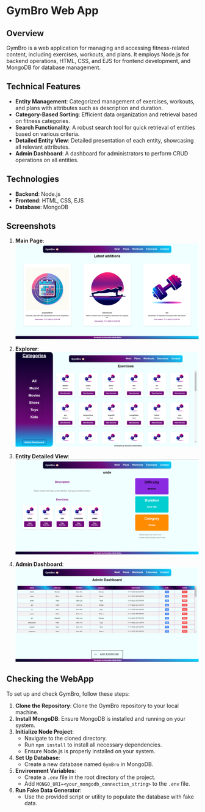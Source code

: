# GymBro Web App

## Overview

GymBro is a web application for managing and accessing fitness-related content, including exercises, workouts, and plans. It employs Node.js for backend operations, HTML, CSS, and EJS for frontend development, and MongoDB for database management.

## Technical Features

- **Entity Management**: Categorized management of exercises, workouts, and plans with attributes such as description and duration.
- **Category-Based Sorting**: Efficient data organization and retrieval based on fitness categories.
- **Search Functionality**: A robust search tool for quick retrieval of entities based on various criteria.
- **Detailed Entity View**: Detailed presentation of each entity, showcasing all relevant attributes.
- **Admin Dashboard**: A dashboard for administrators to perform CRUD operations on all entities.

## Technologies

- **Backend**: Node.js
- **Frontend**: HTML, CSS, EJS
- **Database**: MongoDB

## Screenshots

1. **Main Page**:
   ![Main Page](./public/images/mainpage.png)

2. **Explorer**:
   ![Explorer](./public/images/explorer.png)

3. **Entity Detailed View**:
   ![Entity Detailed View](./public/images/detailed_view.png)

4. **Admin Dashboard**:
   ![Admin Dashboard](./public/images/admin.png)

## Checking the WebApp

To set up and check GymBro, follow these steps:

1. **Clone the Repository**: Clone the GymBro repository to your local machine.
2. **Install MongoDB**: Ensure MongoDB is installed and running on your system.
3. **Initialize Node Project**:
   - Navigate to the cloned directory.
   - Run `npm install` to install all necessary dependencies.
   - Ensure Node.js is properly installed on your system.
4. **Set Up Database**:
   - Create a new database named `GymBro` in MongoDB.
5. **Environment Variables**:
   - Create a `.env` file in the root directory of the project.
   - Add `MONGO_URI=<your_mongodb_connection_string>` to the `.env` file.
6. **Run Fake Data Generator**:
   - Use the provided script or utility to populate the database with fake data.

